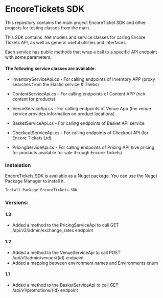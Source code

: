 # EncoreTickets SDK

This repository contains the main project EncoreTicket.SDK and other projects for testing classes from the main.

This SDK contains .Net models and service classes for calling Encore Tickets API, as well as general useful utilities and interfaces.

Each service has public methods that wrap a call to a specific API endpoint with some parameters.

#### The following service classes are available:

- InventoryServiceApi.cs - For calling endpoints of Inventory APP (proxy searches from the Elastic service & Thebs)

- ContentServiceApi.cs - For calling endpoints of Content APP (rich content for products)

- VenueServiceApi.cs - For calling endpoints of Venue App (the venue service provides information on product locations)

- BasketServiceApi.cs - For calling endpoints of Basket API service

- CheckoutServiceApi.cs - For calling endpoints of Checkout API (for Encore Tickets Ltd)

- PricingServiceApi.cs - For calling endpoints of Pricing API (live pricing for products available for sale through Encore Tickets)

### Instalation

EncoreTickets.SDK is available as a Nuget package. You can use the Nuget Package Manager to install it.

```sh
Install-Package EncoreTickets.SDK
```

### Versions:

#### 1.3
- Added a method to the PricingServiceApi to call GET /api/v2/admin/exchange_rates endpoint

#### 1.2
- Added a method to the VenueServiceApi to call POST /api/v1/admin/venues/{id} endpoint
- Added a mapping between environment names and Environments enum

#### 1.1
- Added a method to the BasketServiceApi to call GET /api/v1/promotions/{id} endpoint
